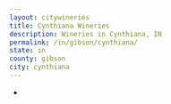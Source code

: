 ```yaml
---
layout: citywineries
title: Cynthiana Wineries
description: Wineries in Cynthiana, IN
permalink: /in/gibson/cynthiana/
state: in
county: gibson
city: cynthiana
---
```

-
